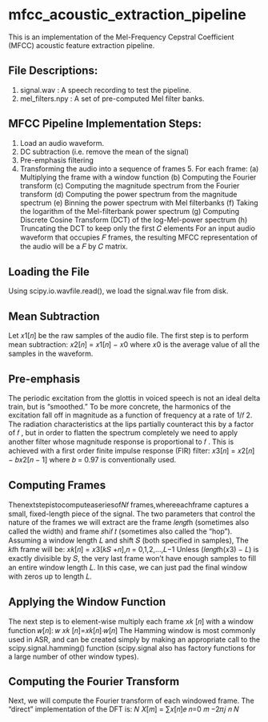# mfcc_acoustic_extraction_pipeline

This is an implementation of the Mel-Frequency Cepstral Coefficient (MFCC) acoustic feature extraction pipeline.

## File Descriptions:

1. signal.wav : A speech recording to test the pipeline.
2. mel_filters.npy : A set of pre-computed Mel filter banks.

## MFCC Pipeline Implementation Steps:

1. Load an audio waveform.
2. DC subtraction (i.e. remove the mean of the signal)
3. Pre-emphasis filtering
4. Transforming the audio into a sequence of frames 5. For each frame:
(a) Multiplying the frame with a window function (b) Computing the Fourier transform
(c) Computing the magnitude spectrum from the Fourier transform (d) Computing the power spectrum from the magnitude spectrum (e) Binning the power spectrum with Mel filterbanks
(f) Taking the logarithm of the Mel-filterbank power spectrum
(g) Computing Discrete Cosine Transform (DCT) of the log-Mel-power spectrum (h) Truncating the DCT to keep only the first 𝐶 elements
For an input audio waveform that occupies 𝐹 frames, the resulting MFCC representation of the audio will be a 𝐹 by 𝐶 matrix.

## Loading the File

Using scipy.io.wavfile.read(), we load the signal.wav file from disk. 

## Mean Subtraction

Let 𝑥1[𝑛] be the raw samples of the audio file. The first step is to perform mean subtraction:
𝑥2[𝑛] = 𝑥1[𝑛] − 𝑥0
where 𝑥0 is the average value of all the samples in the waveform.

## Pre-emphasis

The periodic excitation from the glottis in voiced speech is not an ideal delta train, but is “smoothed.” To be more concrete, the harmonics of the excitation fall off in magnitude as a function of frequency at a rate of 1/𝑓 2. The radiation characteristics at the lips partially counteract this by a factor of 𝑓 , but in order to flatten the spectrum completely we need to apply another filter whose magnitude response is proportional to 𝑓 . This is achieved with a first order finite impulse response (FIR) filter:
𝑥3[𝑛] = 𝑥2[𝑛] − 𝑏𝑥2[𝑛 − 1] 
where 𝑏 = 0.97 is conventionally used.

## Computing Frames

Thenextstepistocomputeaseriesof𝑁𝑓 frames,whereeachframe captures a small, fixed-length piece of the signal. The two parameters that control the nature of the frames we will extract are the frame 𝑙𝑒𝑛𝑔𝑡h (sometimes also called the width) and frame 𝑠h𝑖𝑓 𝑡 (sometimes also called the “hop”). Assuming a window length 𝐿 and shift 𝑆 (both specified in samples), The 𝑘𝑡h frame will be:
𝑥𝑘[𝑛] = 𝑥3[𝑘𝑆 +𝑛],𝑛 = 0,1,2,...,𝐿−1
Unless (𝑙𝑒𝑛𝑔𝑡h(𝑥3) − 𝐿) is exactly divisible by 𝑆, the very last frame won’t have enough samples to fill an entire window length 𝐿. In this case, we can just pad the final window with zeros up to length 𝐿.

## Applying the Window Function

The next step is to element-wise multiply each frame 𝑥𝑘 [𝑛] with a window function 𝑤[𝑛]:
𝑤 𝑥𝑘 [𝑛]=𝑥𝑘[𝑛]⋅𝑤[𝑛]
The Hamming window is most commonly used in ASR, and can be created simply by making an appropriate call to the scipy.signal.hamming() function (scipy.signal also has factory functions for a large number of other window types).

## Computing the Fourier Transform

Next, we will compute the Fourier transform of each windowed frame. The “direct” implementation of the DFT is:
𝑁 𝑋[𝑚] = ∑𝑥[𝑛]𝑒 𝑛=0 𝑚 −2𝜋𝑗 𝑛 𝑁
